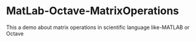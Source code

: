 # MatLab-Octave-MatrixOperations
This a demo about matrix operations in scientific language like-MATLAB or Octave 
